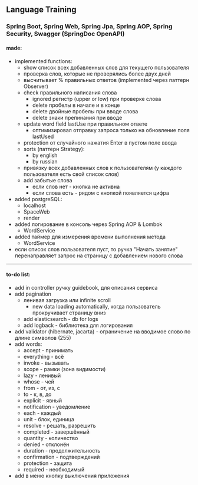 ## Language Training

### Spring Boot, Spring Web, Spring Jpa, Spring AOP, Spring Security, Swagger (SpringDoc OpenAPI)

#### made:

- implemented functions:
    - show список всех добавленных слов для текущего пользователя
    - проверка слов, которые не проверялись более двух дней
    - высчитывает % правильных ответов (implemented через паттерн Observer)
    - check правильного написания слова
        - ignored регистр (upper or low) при проверке слова
        - delete пробелы в начале и в конце
        - delete двойные пробелы при вводе слова
        - delete знаки препинания при вводе
    - update word field lastUse при правильном ответе
        - оптимизировал отправку запроса только на обновление поля lastUsed
    - protection от случайного нажатия Enter в пустом поле ввода
    - sorts (паттерн Strategy):
        - by english
        - by russian
    - привязку всех добавленных слов к пользователям (у каждого пользователя есть свой список слов)
    - add забытые слова
        - если слов нет - кнопка не активна
        - если слова есть - рядом с кнопкой появляется цифра
- added postgreSQL:
    - localhost
    - SpaceWeb
    - render
- added логирование в консоль через Spring AOP & Lombok
    - WordService
- added таймер для измерения времени выполнения метода
    - WordService
- если список слов пользователя пуст, то ручка "Начать занятие" перенаправляет запрос на страницу с добавлением нового
  слова

---

#### to-do list:

- add in controller ручку guidebook, для описания сервиса
- add pagination
    - ленивая загрузка или infinite scroll
        - new data loading automatically, когда пользователь прокручивает страницу вниз
    - add elasticsearch - db for logs
    - add logback - библиотека для логирования
- add validator (hibernate, jacarta) - ограничение на вводимое слово по длине символов (255)
- add words:
    - accept - принимать
    - everything - всё
    - invoke - вызывать
    - scope - рамки (зона видимости)
    - lazy - ленивый
    - whose - чей
    - from - от, из, с
    - to - к, в, до
    - explicit - явный
    - notification - уведомление
    - each - каждый
    - unit - блок, единица
    - resolve - решать, разрешить
    - completed - завершённый
    - quantity - количество
    - denied - отклонён
    - duration - продолжительность
    - confirmation - подтверждений
    - protection - защита
    - required - необходимый
- add в меню кнопку выключения приложения
